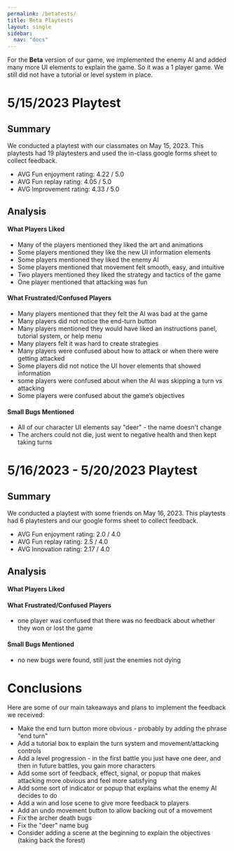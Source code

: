 ```yaml
---
permalink: /betatests/
title: Beta Playtests
layout: single
sidebar: 
  nav: "docs"
---
```


For the **Beta** version of our game, we implemented the enemy AI and added many more UI elements to explain the game. 
So it was a 1 player game. We still did not have a tutorial or level system in place.

# 5/15/2023 Playtest
## Summary
We conducted a playtest with our classmates on May 15, 2023. This playtests had 19 playtesters and used the in-class google forms sheet to collect feedback.
- AVG Fun enjoyment rating: 4.22 / 5.0
- AVG Fun replay rating: 4.05 / 5.0
- AVG Improvement rating: 4.33 / 5.0

## Analysis
#### What Players Liked
- Many of the players mentioned they liked the art and animations
- Some players mentioned they like the new UI information elements
- Some players mentioned they liked the enemy AI
- Some players mentioned that movement felt smooth, easy, and intuitive
- Two players mentioned they liked the strategy and tactics of the game
- One player mentioned that attacking was fun 

#### What Frustrated/Confused Players
- Many players mentioned that they felt the AI was bad at the game
- Many players did not notice the end-turn button
- Many players mentioned they would have liked an instructions panel, tutorial system, or help menu
- Many players felt it was hard to create strategies 
- Many players were confused about how to attack or when there were getting attacked
- Some players did not notice the UI hover elements that showed information
- some players were confused about when the AI was skipping a turn vs attacking
- Some players were confused about the game’s objectives


#### Small Bugs Mentioned
- All of our character UI elements say "deer" - the name doesn't change 
- The archers could not die, just went to negative health and then kept taking turns
 
 
# 5/16/2023 - 5/20/2023 Playtest
## Summary
We conducted a playtest with some friends on May 16, 2023. This playtests had 6 playtesters and our google forms sheet to collect feedback.
- AVG Fun enjoyment rating: 2.0 / 4.0
- AVG Fun replay rating: 2.5 / 4.0
- AVG Innovation rating: 2.17 / 4.0

## Analysis
#### What Players Liked


#### What Frustrated/Confused Players
- one player was confused that there was no feedback about whether they won or lost the game


#### Small Bugs Mentioned
- no new bugs were found, still just the enemies not dying
 
 
# Conclusions
Here are some of our main takeaways and plans to implement the feedback we received:
- Make the end turn button more obvious - probably by adding the phrase "end turn" 
- Add a tutorial box to explain the turn system and movement/attacking controls
- Add a level progression - in the first battle you just have one deer, and then in future battles, you gain more characters 
- Add some sort of feedback, effect, signal, or popup that makes attacking more obvious and feel more satisfying 
- Add some sort of indicator or popup that explains what the enemy AI decides to do
- Add a win and lose scene to give more feedback to players
- Add an undo movement button to allow backing out of a movement
- Fix the archer death bugs
- Fix the "deer" name bug
- Consider adding a scene at the beginning to explain the objectives (taking back the forest) 
